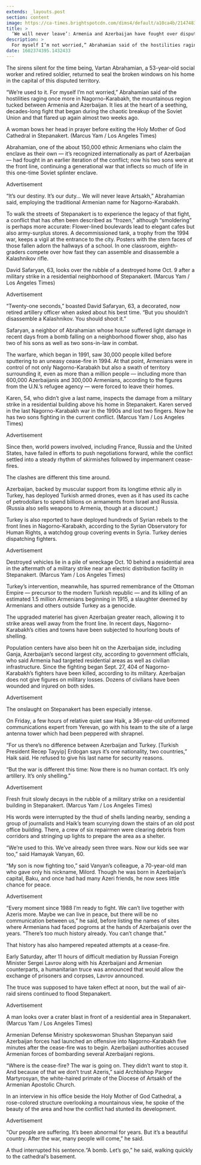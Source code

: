 ```yaml
--- 
extends: _layouts.post 
section: content 
image: https://ca-times.brightspotcdn.com/dims4/default/a10ca4b/2147483647/strip/true/crop/6000x3150+0+425/resize/1200x630!/quality/90/?url=https%3A%2F%2Fcalifornia-times-brightspot.s3.amazonaws.com%2Fc7%2F5c%2Fe75a2032470b95ab21df9efe74a0%2Fla-photos-1staff-629609-fg-1010-nkconflict-mwy-1217.JPG 
title: > 
  ‘We will never leave’: Armenia and Azerbaijan have fought over disputed region for decades 
description: > 
  For myself I’m not worried,” Abrahamian said of the hostilities raging once more in Nagorno-Karabakh, the mountainous region tucked between Armenia and Azerbaijan.(Marcus Yam / Los Angeles Times)Advertisement“Twenty-one seconds,” boasted David Safaryan, 63, a decorated, now retired artillery officer when asked about his best time.(Marcus Yam / Los Angeles Times)AdvertisementSince then, world powers involved, including France, Russia and the United States, have failed in efforts to push negotiations forward, while the conflict settled into a steady rhythm of skirmishes followed by impermanent cease-fires.(Marcus Yam / Los Angeles Times)His words were interrupted by the thud of shells landing nearby, sending a group of journalists and Haik’s team scurrying down the stairs of an old post office building.(Marcus Yam / Los Angeles Times)Armenian Defense Ministry spokeswoman Shushan Stepanyan said Azerbaijan forces had launched an offensive into Nagorno-Karabakh five minutes after the cease-fire was to begin. 
date: 1602374395.1432433 
--- 
```

The sirens silent for the time being, Vartan Abrahamian, a 53-year-old social worker and retired soldier, returned to seal the broken windows on his home in the capital of this disputed territory.

“We’re used to it. For myself I’m not worried,” Abrahamian said of the hostilities raging once more in Nagorno-Karabakh, the mountainous region tucked between Armenia and Azerbaijan. It lies at the heart of a seething, decades-long fight that began during the chaotic breakup of the Soviet Union and that flared up again almost two weeks ago.

A woman bows her head in prayer before exiting the Holy Mother of God Cathedral in Stepanakert. (Marcus Yam / Los Angeles Times)

Abrahamian, one of the about 150,000 ethnic Armenians who claim the enclave as their own — it’s recognized internationally as part of Azerbaijan — had fought in an earlier iteration of the conflict; now his two sons were at the front line, continuing a generational war that inflects so much of life in this one-time Soviet splinter enclave.

Advertisement

“It’s our destiny. It’s our duty… We will never leave Artsakh,” Abrahamian said, employing the traditional Armenian name for Nagorno-Karabakh.

To walk the streets of Stepanakert is to experience the legacy of that fight, a conflict that has often been described as “frozen,” although “smoldering” is perhaps more accurate: Flower-lined boulevards lead to elegant cafes but also army-surplus stores. A decommissioned tank, a trophy from the 1994 war, keeps a vigil at the entrance to the city. Posters with the stern faces of those fallen adorn the hallways of a school. In one classroom, eighth-graders compete over how fast they can assemble and disassemble a Kalashnikov rifle.

David Safaryan, 63, looks over the rubble of a destroyed home Oct. 9 after a military strike in a residential neighborhood of Stepanakert. (Marcus Yam / Los Angeles Times)

Advertisement

“Twenty-one seconds,” boasted David Safaryan, 63, a decorated, now retired artillery officer when asked about his best time. “But you shouldn’t disassemble a Kalashnikov. You should shoot it.”

Safaryan, a neighbor of Abrahamian whose house suffered light damage in recent days from a bomb falling on a neighborhood flower shop, also has two of his sons as well as two sons-in-law in combat.

The warfare, which began in 1991, saw 30,000 people killed before sputtering to an uneasy cease-fire in 1994. At that point, Armenians were in control of not only Nagorno-Karabakh but also a swath of territory surrounding it, even as more than a million people — including more than 600,000 Azerbaijanis and 300,000 Armenians, according to the figures from the U.N.’s refugee agency — were forced to leave their homes.

Karen, 54, who didn’t give a last name, inspects the damage from a military strike in a residential building above his home in Stepanakert. Karen served in the last Nagorno-Karabakh war in the 1990s and lost two fingers. Now he has two sons fighting in the current conflict. (Marcus Yam / Los Angeles Times)

Advertisement

Since then, world powers involved, including France, Russia and the United States, have failed in efforts to push negotiations forward, while the conflict settled into a steady rhythm of skirmishes followed by impermanent cease-fires.

The clashes are different this time around.

Azerbaijan, backed by muscular support from its longtime ethnic ally in Turkey, has deployed Turkish armed drones, even as it has used its cache of petrodollars to spend billions on armaments from Israel and Russia. (Russia also sells weapons to Armenia, though at a discount.)

Turkey is also reported to have deployed hundreds of Syrian rebels to the front lines in Nagorno-Karabakh, according to the Syrian Observatory for Human Rights, a watchdog group covering events in Syria. Turkey denies dispatching fighters.

Advertisement

Destroyed vehicles lie in a pile of wreckage Oct. 10 behind a residential area in the aftermath of a military strike near an electric distribution facility in Stepanakert. (Marcus Yam / Los Angeles Times)

Turkey’s intervention, meanwhile, has spurred remembrance of the Ottoman Empire — precursor to the modern Turkish republic — and its killing of an estimated 1.5 million Armenians beginning in 1915, a slaughter deemed by Armenians and others outside Turkey as a genocide.

The upgraded materiel has given Azerbaijan greater reach, allowing it to strike areas well away from the front line. In recent days, Nagorno-Karabakh’s cities and towns have been subjected to hourlong bouts of shelling.

Population centers have also been hit on the Azerbaijan side, including Ganja, Azerbaijan’s second largest city, according to government officials, who said Armenia had targeted residential areas as well as civilian infrastructure. Since the fighting began Sept. 27, 404 of Nagorno-Karabakh’s fighters have been killed, according to its military. Azerbaijan does not give figures on military losses. Dozens of civilians have been wounded and injured on both sides.

Advertisement

The onslaught on Stepanakert has been especially intense.

On Friday, a few hours of relative quiet saw Haik, a 36-year-old uniformed communications expert from Yerevan, go with his team to the site of a large antenna tower which had been peppered with shrapnel.

“For us there’s no difference between Azerbaijan and Turkey. [Turkish President Recep Tayyip] Erdogan says it’s one nationality, two countries,” Haik said. He refused to give his last name for security reasons.

“But the war is different this time: Now there is no human contact. It’s only artillery. It’s only shelling.”

Advertisement

Fresh fruit slowly decays in the rubble of a military strike on a residential building in Stepanakert. (Marcus Yam / Los Angeles Times)

His words were interrupted by the thud of shells landing nearby, sending a group of journalists and Haik’s team scurrying down the stairs of an old post office building. There, a crew of six repairmen were clearing debris from corridors and stringing up lights to prepare the area as a shelter.

“We’re used to this. We’ve already seen three wars. Now our kids see war too,” said Hamayak Vanyan, 60.

“My son is now fighting too,” said Vanyan’s colleague, a 70-year-old man who gave only his nickname, Milord. Though he was born in Azerbaijan’s capital, Baku, and once had had many Azeri friends, he now sees little chance for peace.

Advertisement

“Every moment since 1988 I’m ready to fight. We can’t live together with Azeris more. Maybe we can live in peace, but there will be no communication between us,” he said, before listing the names of sites where Armenians had faced pogroms at the hands of Azerbaijanis over the years. “There’s too much history already. You can’t change that.”

That history has also hampered repeated attempts at a cease-fire.

Early Saturday, after 11 hours of difficult mediation by Russian Foreign Minister Sergei Lavrov along with his Azerbaijani and Armenian counterparts, a humanitarian truce was announced that would allow the exchange of prisoners and corpses, Lavrov announced.

The truce was supposed to have taken effect at noon, but the wail of air-raid sirens continued to flood Stepanakert.

Advertisement

A man looks over a crater blast in front of a residential area in Stepanakert. (Marcus Yam / Los Angeles Times)

Armenian Defense Ministry spokeswoman Shushan Stepanyan said Azerbaijan forces had launched an offensive into Nagorno-Karabakh five minutes after the cease-fire was to begin. Azerbaijani authorities accused Armenian forces of bombarding several Azerbaijani regions.

“Where is the cease-fire? The war is going on. They didn’t want to stop it. And because of that we don’t trust Azeris,” said Archbishop Pargev Martyrosyan, the white-haired primate of the Diocese of Artsakh of the Armenian Apostolic Church.

In an interview in his office beside the Holy Mother of God Cathedral, a rose-colored structure overlooking a mountainous view, he spoke of the beauty of the area and how the conflict had stunted its development.

Advertisement

“Our people are suffering. It’s been abnormal for years. But it’s a beautiful country. After the war, many people will come,” he said.

A thud interrupted his sentence.“A bomb. Let’s go,” he said, walking quickly to the cathedral’s basement.